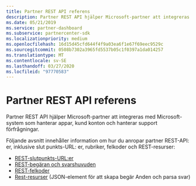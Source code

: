 ```yaml
---
title: Partner REST API referens
description: Partner REST API hjälper Microsoft-partner att integreras med Microsoft-system som hanterar appar, kund konton och hanterar support förfrågningar.
ms.date: 05/21/2019
ms.service: partner-dashboard
ms.subservice: partnercenter-sdk
ms.localizationpriority: medium
ms.openlocfilehash: 16d15d45cfd644f4f9a03ea6f1e67f69eec9529c
ms.sourcegitcommit: 0508b7302a3965fd5537b05c1f0397a1da014257
ms.translationtype: MT
ms.contentlocale: sv-SE
ms.lasthandoff: 03/27/2020
ms.locfileid: "97770583"
---
```

# <a name="partner-rest-api-reference"></a>Partner REST API referens

Partner REST API hjälper Microsoft-partner att integreras med Microsoft-system som hanterar appar, kund konton och hanterar support förfrågningar.

Följande avsnitt innehåller information om hur du anropar partner REST-API: er, inklusive slut punkts-URL: er, rubriker, felkoder och REST-resurser:

* [REST-slutpunkts-URL:er](rest-urls.md)
* [REST-begäran och svarshuvuden](headers.md)
* [REST-felkoder](error-codes.md)
* [Rest-resurser](rest-resources.md) (JSON-element för att skapa begär Anden och parsa svar)